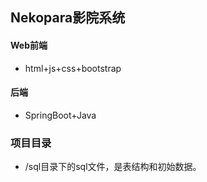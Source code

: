 ## Nekopara影院系统

#### Web前端

- html+js+css+bootstrap

#### 后端

- SpringBoot+Java


### 项目目录

- /sql目录下的sql文件，是表结构和初始数据。




   
   
   
   

    